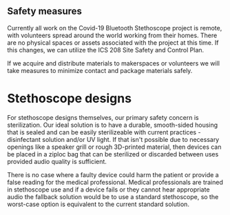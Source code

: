 ## Safety measures

Currently all work on the Covid-19 Bluetooth Stethoscope project is remote, with volunteers spread around the world working from their homes.  There are no physical spaces or assets associated with the project at this time.  If this changes, we can utilize the ICS 208 Site Safety and Control Plan.

If we acquire and distribute materials to makerspaces or volunteers we will take measures to minimize contact and package materials safely.


# Stethoscope designs

For stethoscope designs themselves, our primary safety concern is sterilization.  Our ideal solution is to have a durable, smooth-sided housing that is sealed and can be easily sterilizeable with current practices - disinfectant solution and/or UV light.  If that isn't possible due to necessary openings like a speaker grill or rough 3D-printed material, then devices can be placed in a ziploc bag that can be sterilized or discarded between uses provided audio quality is sufficient. 

There is no case where a faulty device could harm the patient or provide a false reading for the medical professional.  Medical professionals are trained in stethoscope use and if a device fails or they cannot hear appropriate audio the fallback solution would be to use a standard stethoscope, so the worst-case option is equivalent to the current standard solution.
